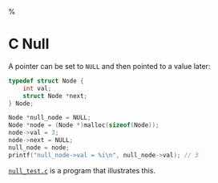 %

# C Null

A pointer can be set to `NULL` and then pointed to a value later:

``` c
typedef struct Node {
    int val;
    struct Node *next;
} Node;

Node *null_node = NULL;
Node *node = (Node *)malloc(sizeof(Node));
node->val = 3;
node->next = NULL;
null_node = node;
printf("null_node->val = %i\n", null_node->val); // 3
```

[`null_test.c`](assets/null_test.c) is a program that illustrates this.
